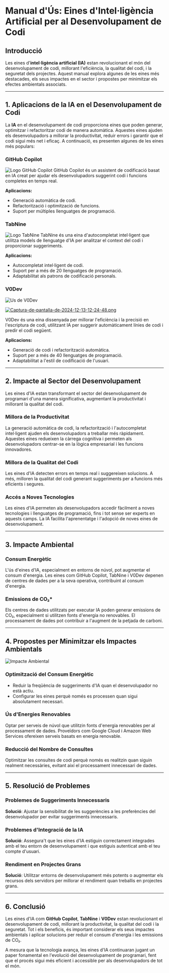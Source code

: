 # Manual d'Ús: Eines d'Intel·ligència Artificial per al Desenvolupament de Codi

## Introducció

Les eines d'**intel·ligència artificial (IA)** estan revolucionant el món del desenvolupament de codi, millorant l'eficiència, la qualitat del codi, i la seguretat dels projectes. Aquest manual explora algunes de les eines més destacades, els seus impactes en el sector i propostes per minimitzar els efectes ambientals associats.

---

## 1. Aplicacions de la IA en el Desenvolupament de Codi

La **IA** en el desenvolupament de codi proporciona eines que poden generar, optimitzar i refactoritzar codi de manera automàtica. Aquestes eines ajuden els desenvolupadors a millorar la productivitat, reduir errors i garantir que el codi sigui més net i eficaç. A continuació, es presenten algunes de les eines més populars:

### **GitHub Copilot**
![Logo GitHub Copilot](https://aps.autodesk.com/sites/default/files/2024-10/Screenshot%202024-10-03%20at%2015.34.40.png)
GitHub Copilot és un assistent de codificació basat en IA creat per ajudar els desenvolupadors suggerint codi i funcions completes en temps real.

**Aplicacions:**
- Generació automàtica de codi.
- Refactorització i optimització de funcions.
- Suport per múltiples llenguatges de programació.

### **TabNine**
![Logo TabNine](https://cdn.ourcrowd.com/wp-content/uploads/2021/08/tabnine-logo.png)
TabNine és una eina d'autocompletat intel·ligent que utilitza models de llenguatge d'IA per analitzar el context del codi i proporcionar suggeriments.

**Aplicacions:**
- Autocompletat intel·ligent de codi.
- Suport per a més de 20 llenguatges de programació.
- Adaptabilitat als patrons de codificació personals.

### **V0Dev**
![Us de V0Dev](https://i.postimg.cc/brLj8wxK/Captura-de-pantalla-de-2024-12-10-09-07-48.png)


[![Captura-de-pantalla-de-2024-12-13-12-24-48.png](https://i.postimg.cc/bvw2DqW1/Captura-de-pantalla-de-2024-12-13-12-24-48.png)](https://postimg.cc/21g5gNz5)

V0Dev és una eina dissenyada per millorar l'eficiència i la precisió en l'escriptura de codi, utilitzant IA per suggerir automàticament línies de codi i predir el codi següent.

**Aplicacions:**
- Generació de codi i refactorització automàtica.
- Suport per a més de 40 llenguatges de programació.
- Adaptabilitat a l'estil de codificació de l'usuari.

---

## 2. Impacte al Sector del Desenvolupament

Les eines d'IA estan transformant el sector del desenvolupament de programari d'una manera significativa, augmentant la productivitat i millorant la qualitat del codi.

### **Millora de la Productivitat**
La generació automàtica de codi, la refactorització i l'autocompletat intel·ligent ajuden els desenvolupadors a treballar més ràpidament. Aquestes eines redueixen la càrrega cognitiva i permeten als desenvolupadors centrar-se en la lògica empresarial i les funcions innovadores.

### **Millora de la Qualitat del Codi**
Les eines d'IA detecten errors en temps real i suggereixen solucions. A més, milloren la qualitat del codi generant suggeriments per a funcions més eficients i segures.

### **Accés a Noves Tecnologies**
Les eines d'IA permeten als desenvolupadors accedir fàcilment a noves tecnologies i llenguatges de programació, fins i tot sense ser experts en aquests camps. La IA facilita l'aprenentatge i l'adopció de noves eines de desenvolupament.

---

## 3. Impacte Ambiental
### **Consum Energètic**
L'ús d'eines d'IA, especialment en entorns de núvol, pot augmentar el consum d'energia. Les eines com GitHub Copilot, TabNine i V0Dev depenen de centres de dades per a la seva operativa, contribuint al consum d'energia.

### **Emissions de CO₂***
Els centres de dades utilitzats per executar IA poden generar emissions de CO₂, especialment si utilitzen fonts d'energia no renovables. El processament de dades pot contribuir a l'augment de la petjada de carboni.


---

## 4. Propostes per Minimitzar els Impactes Ambientals
![Impacte Ambiental](https://clickpetroleoegas.com.br/wp-content/uploads/2023/09/IA-sendo-aplicada-em-um-parque-de-energia-solar-e-revolucionando-o-setor-de-renovaveis.jpeg)
### **Optimització del Consum Energètic**
- Reduir la freqüència de suggeriments d'IA quan el desenvolupador no està actiu.
- Configurar les eines perquè només es processen quan sigui absolutament necessari.

### **Ús d'Energies Renovables**
Optar per serveis de núvol que utilitzin fonts d'energia renovables per al processament de dades. Proveïdors com Google Cloud i Amazon Web Services ofereixen serveis basats en energia renovable.

### **Reducció del Nombre de Consultes**
Optimitzar les consultes de codi perquè només es realitzin quan siguin realment necessàries, evitant així el processament innecessari de dades.

---

## 5. Resolució de Problemes

### **Problemes de Suggeriments Innecessaris**
**Solució**: Ajustar la sensibilitat de les suggerències a les preferències del desenvolupador per evitar suggeriments innecessaris.

### **Problemes d'Integració de la IA**
**Solució**: Assegura't que les eines d'IA estiguin correctament integrades amb el teu entorn de desenvolupament i que estiguis autenticat amb el teu compte d'usuari.

### **Rendiment en Projectes Grans**
**Solució**: Utilitzar entorns de desenvolupament més potents o augmentar els recursos dels servidors per millorar el rendiment quan treballis en projectes grans.

---

## 6. Conclusió

Les eines d'IA com **GitHub Copilot**, **TabNine** i **V0Dev** estan revolucionant el desenvolupament de codi, millorant la productivitat, la qualitat del codi i la seguretat. Tot i els beneficis, és important considerar els seus impactes ambientals i aplicar solucions per reduir el consum d'energia i les emissions de CO₂.

A mesura que la tecnologia avança, les eines d'IA continuaran jugant un paper fonamental en l'evolució del desenvolupament de programari, fent que el procés sigui més eficient i accessible per als desenvolupadors de tot el món.
